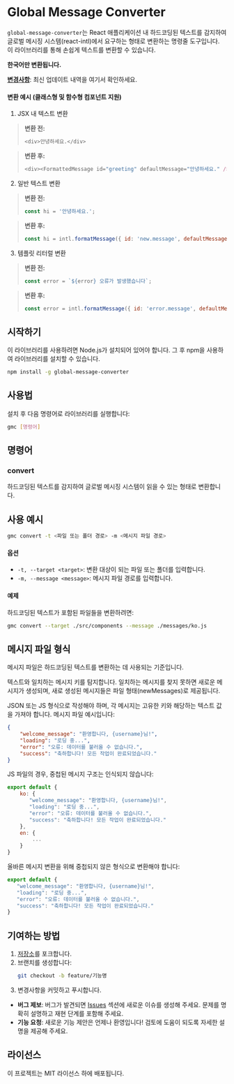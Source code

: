 # Global Message Converter
`global-message-converter`는 React 애플리케이션 내 하드코딩된 텍스트를 감지하여 글로벌 메시징 시스템(react-intl)에서 요구하는 형태로 변환하는 명령줄 도구입니다. 이 라이브러리를 통해 손쉽게 텍스트를 변환할 수 있습니다.

**한국어만 변환됩니다.**  

**[변경사항](./CHANGELOG.md)**: 최신 업데이트 내역을 여기서 확인하세요.

#### 변환 예시 (클래스형 및 함수형 컴포넌트 지원)
1. JSX 내 텍스트 변환
> **변환 전:**
> ```javascript
> <div>안녕하세요.</div>
> ```

> **변환 후:**
> ```javascript
> <div><FormattedMessage id="greeting" defaultMessage="안녕하세요." /></div>
> ```

2. 일반 텍스트 변환
> **변환 전:**
> ```javascript
> const hi = '안녕하세요.';
> ```

> **변환 후:**
> ```javascript
> const hi = intl.formatMessage({ id: 'new.message', defaultMessage: '안녕하세요.' });
> ```

3. 템플릿 리터럴 변환
> **변환 전:**
> ```javascript
> const error = `${error} 오류가 발생했습니다`;
> ```

> **변환 후:**
> ```javascript
> const error = intl.formatMessage({ id: 'error.message', defaultMessage: '{error} 오류가 발생했습니다' }, { error });
> ```

## 시작하기
이 라이브러리를 사용하려면 Node.js가 설치되어 있어야 합니다. 그 후 npm을 사용하여 라이브러리를 설치할 수 있습니다.
```bash
npm install -g global-message-converter
```

## 사용법
설치 후 다음 명령어로 라이브러리를 실행합니다:
```bash
gmc [명령어]
```

## 명령어
### convert
하드코딩된 텍스트를 감지하여 글로벌 메시징 시스템이 읽을 수 있는 형태로 변환합니다.

## 사용 예시
```bash
gmc convert -t <파일 또는 폴더 경로> -m <메시지 파일 경로>
```

#### 옵션
- `-t, --target <target>`: 변환 대상이 되는 파일 또는 폴더를 입력합니다.
- `-m, --message <message>`: 메시지 파일 경로를 입력합니다.

#### 예제
하드코딩된 텍스트가 포함된 파일들을 변환하려면:
```bash
gmc convert --target ./src/components --message ./messages/ko.js
```

## 메시지 파일 형식
메시지 파일은 하드코딩된 텍스트를 변환하는 데 사용되는 기준입니다.

텍스트와 일치하는 메시지 키를 탐지합니다. 일치하는 메시지를 찾지 못하면 새로운 메시지가 생성되며, 새로 생성된 메시지들은 파일 형태(newMessages)로 제공됩니다.

JSON 또는 JS 형식으로 작성해야 하며, 각 메시지는 고유한 키와 해당하는 텍스트 값을 가져야 합니다.
메시지 파일 예시입니다:
```json
{
    "welcome_message": "환영합니다, {username}님!",
    "loading": "로딩 중...",
    "error": "오류: 데이터를 불러올 수 없습니다.",
    "success": "축하합니다! 모든 작업이 완료되었습니다."
}
```

JS 파일의 경우, 중첩된 메시지 구조는 인식되지 않습니다:
```javascript
export default {
    ko: {
       "welcome_message": "환영합니다, {username}님!",
       "loading": "로딩 중...",
       "error": "오류: 데이터를 불러올 수 없습니다.",
       "success": "축하합니다! 모든 작업이 완료되었습니다."
    },
    en: {
        ...
    }
}
```

올바른 메시지 변환을 위해 중첩되지 않은 형식으로 변환해야 합니다:
```javascript
export default {
   "welcome_message": "환영합니다, {username}님!",
   "loading": "로딩 중...",
   "error": "오류: 데이터를 불러올 수 없습니다.",
   "success": "축하합니다! 모든 작업이 완료되었습니다."
}
```

## 기여하는 방법
1. [저장소](https://github.com/kimjunyoung90/global-message-converter.git)를 포크합니다.
2. 브랜치를 생성합니다:
   ```bash
   git checkout -b feature/기능명
   ```
3. 변경사항을 커밋하고 푸시합니다.

- **버그 제보**: 버그가 발견되면 [Issues](https://github.com/kimjunyoung90/global-message-converter/issues) 섹션에 새로운 이슈를 생성해 주세요. 문제를 명확히 설명하고 재현 단계를 포함해 주세요.
- **기능 요청**: 새로운 기능 제안은 언제나 환영입니다! 검토에 도움이 되도록 자세한 설명을 제공해 주세요.

## 라이선스
이 프로젝트는 MIT 라이선스 하에 배포됩니다.